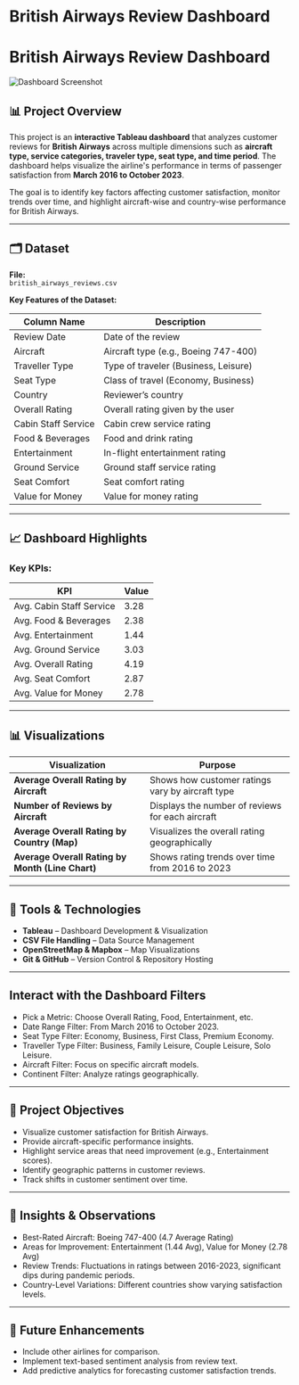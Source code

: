# British Airways Review Dashboard

# British Airways Review Dashboard

![Dashboard Screenshot](images/dashboard_screenshot.png)

## 📊 Project Overview

This project is an **interactive Tableau dashboard** that analyzes customer reviews for **British Airways** across multiple dimensions such as **aircraft type, service categories, traveler type, seat type, and time period**. The dashboard helps visualize the airline's performance in terms of passenger satisfaction from **March 2016 to October 2023**.

The goal is to identify key factors affecting customer satisfaction, monitor trends over time, and highlight aircraft-wise and country-wise performance for British Airways.

---

## 🗂️ Dataset

**File:**  
`british_airways_reviews.csv`

**Key Features of the Dataset:**

| Column Name            | Description                          |
|-----------------------|--------------------------------------|
| Review Date            | Date of the review                   |
| Aircraft               | Aircraft type (e.g., Boeing 747-400)|
| Traveller Type         | Type of traveler (Business, Leisure)|
| Seat Type              | Class of travel (Economy, Business) |
| Country                | Reviewer’s country                   |
| Overall Rating         | Overall rating given by the user    |
| Cabin Staff Service    | Cabin crew service rating           |
| Food & Beverages       | Food and drink rating               |
| Entertainment          | In-flight entertainment rating      |
| Ground Service         | Ground staff service rating         |
| Seat Comfort           | Seat comfort rating                 |
| Value for Money        | Value for money rating              |

---

## 📈 Dashboard Highlights

### Key KPIs:

| KPI                      | Value |
|-------------------------|-------|
| Avg. Cabin Staff Service | 3.28  |
| Avg. Food & Beverages    | 2.38  |
| Avg. Entertainment       | 1.44  |
| Avg. Ground Service      | 3.03  |
| Avg. Overall Rating      | 4.19  |
| Avg. Seat Comfort        | 2.87  |
| Avg. Value for Money     | 2.78  |

---

## 📊 Visualizations

| Visualization                             | Purpose |
|-------------------------------------------|---------|
| **Average Overall Rating by Aircraft**    | Shows how customer ratings vary by aircraft type |
| **Number of Reviews by Aircraft**         | Displays the number of reviews for each aircraft |
| **Average Overall Rating by Country (Map)** | Visualizes the overall rating geographically |
| **Average Overall Rating by Month (Line Chart)** | Shows rating trends over time from 2016 to 2023 |

---

## 🧰 Tools & Technologies

- **Tableau** – Dashboard Development & Visualization
- **CSV File Handling** – Data Source Management
- **OpenStreetMap & Mapbox** – Map Visualizations
- **Git & GitHub** – Version Control & Repository Hosting

---

## Interact with the Dashboard Filters

- Pick a Metric: Choose Overall Rating, Food, Entertainment, etc.
- Date Range Filter: From March 2016 to October 2023.
- Seat Type Filter: Economy, Business, First Class, Premium Economy.
- Traveller Type Filter: Business, Family Leisure, Couple Leisure, Solo Leisure.
- Aircraft Filter: Focus on specific aircraft models.
- Continent Filter: Analyze ratings geographically.
  
---

## 🎯 Project Objectives
- Visualize customer satisfaction for British Airways.
- Provide aircraft-specific performance insights.
- Highlight service areas that need improvement (e.g., Entertainment scores).
- Identify geographic patterns in customer reviews.
- Track shifts in customer sentiment over time.

---

## 📌 Insights & Observations
- Best-Rated Aircraft: Boeing 747-400 (4.7 Average Rating)
- Areas for Improvement: Entertainment (1.44 Avg), Value for Money (2.78 Avg)
- Review Trends: Fluctuations in ratings between 2016-2023, significant dips during pandemic periods.
- Country-Level Variations: Different countries show varying satisfaction levels.

---

## 🚀 Future Enhancements
- Include other airlines for comparison.
- Implement text-based sentiment analysis from review text.
- Add predictive analytics for forecasting customer satisfaction trends.




